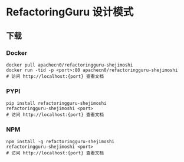 # RefactoringGuru 设计模式

## 下载

### Docker

```
docker pull apachecn0/refactoringguru-shejimoshi
docker run -tid -p <port>:80 apachecn0/refactoringguru-shejimoshi
# 访问 http://localhost:{port} 查看文档
```

### PYPI

```
pip install refactoringguru-shejimoshi
refactoringguru-shejimoshi <port>
# 访问 http://localhost:{port} 查看文档
```

### NPM

```
npm install -g refactoringguru-shejimoshi
refactoringguru-shejimoshi <port>
# 访问 http://localhost:{port} 查看文档
```